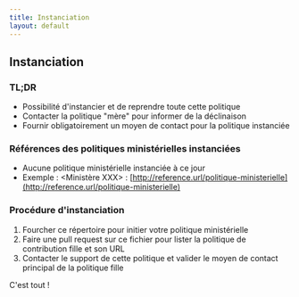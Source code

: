 ```yaml
---
title: Instanciation
layout: default
---
```


## Instanciation

### TL;DR

 * Possibilité d'instancier et de reprendre toute cette politique
 * Contacter la politique "mère" pour informer de la déclinaison
 * Fournir obligatoirement un moyen de contact pour la politique instanciée

### Références des politiques ministérielles instanciées

 * Aucune politique ministérielle instanciée à ce jour
 * Exemple : <Ministère XXX> : [http://reference.url/politique-ministerielle](http://reference.url/politique-ministerielle)
 
### Procédure d'instanciation
 
 1. Fourcher ce répertoire pour initier votre politique ministérielle
 2. Faire une pull request sur ce fichier pour lister la politique de contribution fille et son URL
 3. Contacter le support de cette politique et valider le moyen de contact principal de la politique fille
 
 C'est tout !
